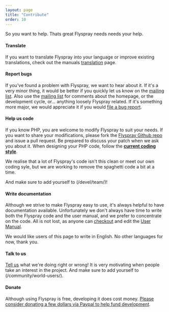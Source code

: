 ```yaml
---
layout: page
title: "Contribute"
order: 10
---
```


So you want to help. Thats great Flyspray needs needs your help.

#### Translate 

If you want to translate Flyspray into your language or improve existing translations, check out the manuals [translation](/manual/translate) page.


#### Report bugs 

If you've found a problem with Flyspray, we want to hear about it. If it's a very minor thing, it would be better if you quickly let us know on the [mailing list](/community/mailing-list). Also use the [mailing list](/community/mailing-list) for comments about the homepage, or the development cycle, or... anything loosely Flyspray related.  If it's something more major, we would appreciate it if you would [file a bug report](http://bugs.flyspray.org).


#### Help us code

If you know PHP, you are welcome to modify Flyspray to suit your needs. If you want to share your modifications, please fork the [Flyspray Github repo](/manual/pull_request) and issue a pull request. Be prepared to discuss your patch when we ask you about it. When designing your PHP code, follow the **[current coding style](/manual/code_style)**. 

We realise that a lot of Flyspray's code isn't this clean or meet our own coding syle, but we are working to remove the spaghetti code a bit at a time.

And make sure to add yourself to (/devel/team/)!


#### Write documentation 

Although we strive to make Flyspray easy to use, it's always helpful to have documentation available.  Unfortunately we don't always have time to write both the Flyspray code and the user manual, and we prefer to concentrate on the code.  All is not lost, as anyone can [checkout](/manual/writing_documentation) and edit the [User Manual](/manual).

We would like users of this page to write in English. No other languages for now, thank you.


#### Talk to us 

[Tell us](/community/mailing-list) what we're doing right or wrong! It is very motivating when people take an interest in the project. And make sure to add yourself to (/community/world-users/).


#### Donate 

Although using Flyspray is free, developing it does cost money. [Please consider donating a few dollars via Paypal to help fund development](https://www.paypal.com/xclick/business=connect@thevelozgroup.com&amp;item_name=Flyspray+Donation&amp;no_shipping=1&amp;no_note=1&amp;tax=0).
